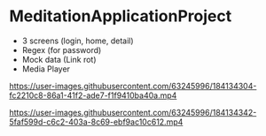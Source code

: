 # MeditationApplicationProject
- 3 screens (login, home, detail) <br>
- Regex (for password)<br>
- Mock data (Link rot)<br>
- Media Player<br>


https://user-images.githubusercontent.com/63245996/184134304-fc2210c8-86a1-41f2-ade7-f1f9410ba40a.mp4



https://user-images.githubusercontent.com/63245996/184134342-5faf599d-c6c2-403a-8c69-ebf9ac10c612.mp4

